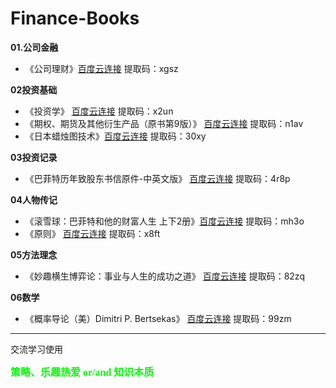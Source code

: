 # Finance-Books

**01.公司金融**
* 《公司理财》[百度云连接](https://pan.baidu.com/s/16D3uxNcKE_kBsHb4NOnFbw) 提取码：xgsz

**02投资基础**
* 《投资学》  [百度云连接](https://pan.baidu.com/s/18F1oUnzmA0WFOYuJR2mLEg) 提取码：x2un
* 《期权、期货及其他衍生产品（原书第9版）》  [百度云连接](https://pan.baidu.com/s/1uTUbT0Opn5__go2u71RMSg) 提取码：n1av
* 《日本蜡烛图技术》[百度云连接](https://pan.baidu.com/s/1fjZcjfzsPvOjeveO01k2AQ) 提取码：30xy


**03投资记录**
* 《巴菲特历年致股东书信原件-中英文版》 [百度云连接](https://pan.baidu.com/s/1405UootiGAMaCw7c8vcVOw) 提取码：4r8p

**04人物传记**
* 《滚雪球：巴菲特和他的财富人生 上下2册》[百度云连接](https://pan.baidu.com/s/1Td2Na3zhuHOhL1Chi4A1Tg) 提取码：mh3o
* 《原则》 [百度云连接](https://pan.baidu.com/s/17s-5vHldXQTuBFtMZ2oXEA)  提取码：x8ft

**05方法理念**
* 《妙趣横生博弈论：事业与人生的成功之道》 [百度云连接](https://pan.baidu.com/s/1KAvKenWdupqUHLv502Ho5g) 提取码：82zq


**06数学**
* 《概率导论（美）Dimitri P. Bertsekas》 [百度云连接](https://pan.baidu.com/s/1HnE2S6jbDrX4Iqq5mnUfxg) 提取码：99zm




***
交流学习使用

<b><font size=3 color=#00ff00 face="黑体">策略、乐趣热爱 or/and 知识本质</font></b>